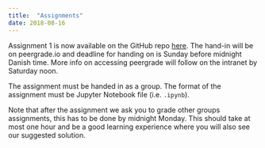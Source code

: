 ```yaml
---
title:  "Assignments"
date: 2018-08-16
---
```


Assignment 1 is now available on the GitHub repo [here](https://github.com/abjer/sds/blob/master/material/assignments/assignment_1.ipynb). The hand-in will be on peergrade.io and deadline for handing on is Sunday before midnight Danish time. More info on accessing peergrade will follow on the intranet by Saturday noon.

The assignment must be handed in as a group. The format of the assignment must be Jupyter Notebook file (i.e. `.ipynb`).

Note that after the assignment we ask you to grade other groups assignments, this has to be done by midnight Monday. This should take at most one hour and be a good learning experience where you will also see our suggested solution.
